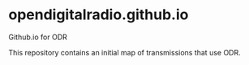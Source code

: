 # opendigitalradio.github.io
Github.io for ODR

This repository contains an initial map of transmissions that use ODR.
